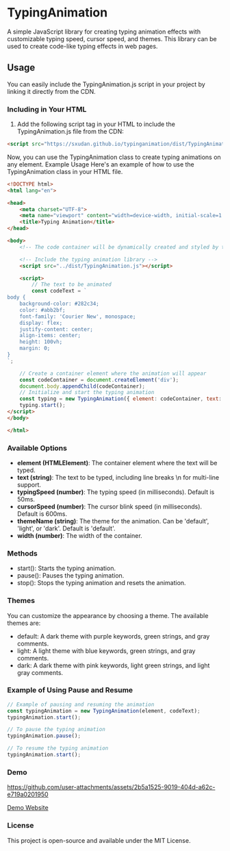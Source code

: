 # TypingAnimation

A simple JavaScript library for creating typing animation effects with customizable typing speed, cursor speed, and themes. This library can be used to create code-like typing effects in web pages.

## Usage

You can easily include the TypingAnimation.js script in your project by linking it directly from the CDN.

### Including in Your HTML

1. Add the following script tag in your HTML to include the TypingAnimation.js file from the CDN:

```html
<script src="https://sxudan.github.io/typinganimation/dist/TypingAnimation.js"></script>
```

Now, you can use the TypingAnimation class to create typing animations on any element.
Example Usage
Here's an example of how to use the TypingAnimation class in your HTML file.

```html
<!DOCTYPE html>
<html lang="en">

<head>
    <meta charset="UTF-8">
    <meta name="viewport" content="width=device-width, initial-scale=1.0">
    <title>Typing Animation</title>
</head>

<body>
    <!-- The code container will be dynamically created and styled by the library -->

    <!-- Include the typing animation library -->
    <script src="../dist/TypingAnimation.js"></script>

    <script>
        // The text to be animated
        const codeText = `
body {
    background-color: #282c34;
    color: #abb2bf;
    font-family: 'Courier New', monospace;
    display: flex;
    justify-content: center;
    align-items: center;
    height: 100vh;
    margin: 0;
} 
`;

    // Create a container element where the animation will appear
    const codeContainer = document.createElement('div');
    document.body.appendChild(codeContainer);
    // Initialize and start the typing animation
    const typing = new TypingAnimation({ element: codeContainer, text: codeText });
    typing.start();
</script>
</body>

</html>
```

### Available Options
- **element (HTMLElement)**: The container element where the text will be typed.
- **text (string)**: The text to be typed, including line breaks \n for multi-line support.
- **typingSpeed (number)**: The typing speed (in milliseconds). Default is 50ms.
- **cursorSpeed (number)**: The cursor blink speed (in milliseconds). Default is 600ms.
- **themeName (string)**: The theme for the animation. Can be 'default', 'light', or 'dark'. Default is 'default'.
- **width (number)**: The width of the container.

### Methods
- start(): Starts the typing animation.
- pause(): Pauses the typing animation.
- stop(): Stops the typing animation and resets the animation.

### Themes
You can customize the appearance by choosing a theme. The available themes are:

- default: A dark theme with purple keywords, green strings, and gray comments.
- light: A light theme with blue keywords, green strings, and gray comments.
- dark: A dark theme with pink keywords, light green strings, and light gray comments.

### Example of Using Pause and Resume

```javascript
// Example of pausing and resuming the animation
const typingAnimation = new TypingAnimation(element, codeText);
typingAnimation.start();

// To pause the typing animation
typingAnimation.pause();

// To resume the typing animation
typingAnimation.start();
```

### Demo

https://github.com/user-attachments/assets/2b5a1525-9019-404d-a62c-e719a0201950

[Demo Website](https://sxudan.github.io/typinganimation/example/index.html)




### License
This project is open-source and available under the MIT License.
